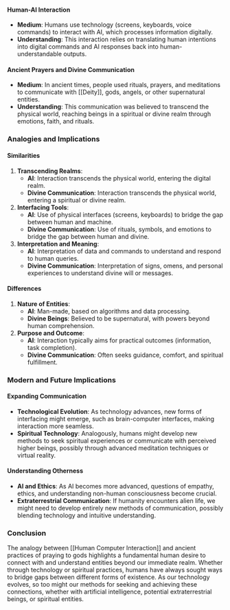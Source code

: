 #### Human-AI Interaction

- **Medium**: Humans use technology (screens, keyboards, voice commands) to interact with AI, which processes information digitally.
- **Understanding**: This interaction relies on translating human intentions into digital commands and AI responses back into human-understandable outputs.

#### Ancient Prayers and Divine Communication

- **Medium**: In ancient times, people used rituals, prayers, and meditations to communicate with [[Deity]], gods, angels, or other supernatural entities.
- **Understanding**: This communication was believed to transcend the physical world, reaching beings in a spiritual or divine realm through emotions, faith, and rituals.

### Analogies and Implications

#### Similarities

1. **Transcending Realms**:
    - **AI**: Interaction transcends the physical world, entering the digital realm.
    - **Divine Communication**: Interaction transcends the physical world, entering a spiritual or divine realm.
2. **Interfacing Tools**:
    - **AI**: Use of physical interfaces (screens, keyboards) to bridge the gap between human and machine.
    - **Divine Communication**: Use of rituals, symbols, and emotions to bridge the gap between human and divine.
3. **Interpretation and Meaning**:
    - **AI**: Interpretation of data and commands to understand and respond to human queries.
    - **Divine Communication**: Interpretation of signs, omens, and personal experiences to understand divine will or messages.

#### Differences

1. **Nature of Entities**:
    - **AI**: Man-made, based on algorithms and data processing.
    - **Divine Beings**: Believed to be supernatural, with powers beyond human comprehension.
2. **Purpose and Outcome**:
    - **AI**: Interaction typically aims for practical outcomes (information, task completion).
    - **Divine Communication**: Often seeks guidance, comfort, and spiritual fulfillment.

### Modern and Future Implications

#### Expanding Communication

- **Technological Evolution**: As technology advances, new forms of interfacing might emerge, such as brain-computer interfaces, making interaction more seamless.
- **Spiritual Technology**: Analogously, humans might develop new methods to seek spiritual experiences or communicate with perceived higher beings, possibly through advanced meditation techniques or virtual reality.

#### Understanding Otherness

- **AI and Ethics**: As AI becomes more advanced, questions of empathy, ethics, and understanding non-human consciousness become crucial.
- **Extraterrestrial Communication**: If humanity encounters alien life, we might need to develop entirely new methods of communication, possibly blending technology and intuitive understanding.

### Conclusion

The analogy between [[Human Computer Interaction]] and ancient practices of praying to gods highlights a fundamental human desire to connect with and understand entities beyond our immediate realm. Whether through technology or spiritual practices, humans have always sought ways to bridge gaps between different forms of existence. As our technology evolves, so too might our methods for seeking and achieving these connections, whether with artificial intelligence, potential extraterrestrial beings, or spiritual entities.